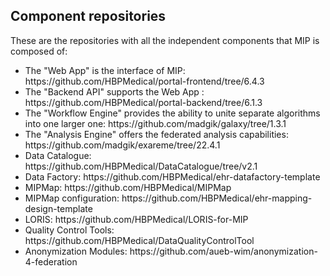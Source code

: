 ## Component repositories

These are the repositories with all the independent components that MIP is composed of:
<ul>
	<li>The "Web App" is the interface of MIP: https://github.com/HBPMedical/portal-frontend/tree/6.4.3 </li>
	<li>The "Backend API" supports the Web App : https://github.com/HBPMedical/portal-backend/tree/6.1.3 </li>
	<li>The "Workflow Engine" provides the ability to unite separate algorithms into one larger one: https://github.com/madgik/galaxy/tree/1.3.1 </li>
	<li>The "Analysis Engine" offers the federated analysis capabilities: https://github.com/madgik/exareme/tree/22.4.1 </li>
	<li>Data Catalogue: https://github.com/HBPMedical/DataCatalogue/tree/v2.1 </li>
	<li>Data Factory: https://github.com/HBPMedical/ehr-datafactory-template </li>
	<li>MIPMap: https://github.com/HBPMedical/MIPMap </li>
	<li>MIPMap configuration: https://github.com/HBPMedical/ehr-mapping-design-template </li>
	<li>LORIS: https://github.com/HBPMedical/LORIS-for-MIP </li>
	<li>Quality Control Tools: https://github.com/HBPMedical/DataQualityControlTool </li>
	<li>Anonymization Modules: https://github.com/aueb-wim/anonymization-4-federation </li>
</ul>
